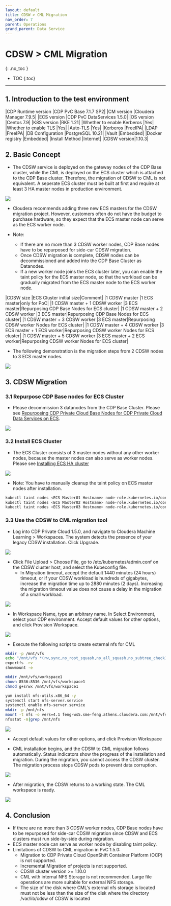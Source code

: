 ```yaml
---
layout: default
title: CDSW > CML Migration
nav_order: 7
parent: Operations
grand_parent: Data Service
---
```


# CDSW > CML Migration
{: .no_toc }

- TOC
{:toc}

---

## 1. Introduction to the test environment

|CDP Runtime version |CDP PvC Base 7.1.7 SP2|
|CM version |Cloudera Manager 7.9.5|
|ECS version |CDP PvC DataServices 1.5.0|
|OS version |Centos 7.9|
|K8S version |RKE 1.21|
|Whether to enable Kerberos |Yes|
|Whether to enable TLS |Yes|
|Auto-TLS |Yes|
|Kerberos |FreeIPA|
|LDAP |FreeIPA|
|DB Configuration |PostgreSQL 10.21|
|Vault |Embedded|
|Docker registry |Embedded|
|Install Method |Internet|
|CDSW version|1.10.3|

## 2. Basic Concept

- The CDSW service is deployed on the gateway nodes of the CDP Base cluster, while the CML is deployed on the ECS cluster which is attached to the CDP Base cluster. Therefore, the migration of CDSW to CML is not equivalent. A seperate ECS cluster must be built at first and require at least 3 HA master nodes in production environment.

![](../../assets/images/ds/cdswmig10.png)

- Cloudera recommends adding three new ECS masters for the CDSW migration project. However, customers often do not have the budget to purchase hardware, so they expect that the ECS master node can serve as the ECS worker node.

- Note: 
    - If there are no more than 3 CDSW worker nodes, CDP Base nodes have to be repurposed for side-car CDSW migration. 
    - Once CDSW migration is complete, CDSW nodes can be decommissioned and added into the CDP Base Cluster as Datanodes.
    - If a new worker node joins the ECS cluster later, you can enable the taint policy for the ECS master node, so that the workload can be gradually migrated from the ECS master node to the ECS worker node.
    
|CDSW size |ECS Cluster initial size|Comment|
|1 CDSW master |1 ECS master|only for PoC|
|1 CDSW master + 1 CDSW worker |3 ECS master|Repurposing CDP Base Nodes for ECS cluster|
|1 CDSW master + 2 CDSW worker |3 ECS master|Repurposing CDP Base Nodes for ECS cluster|
|1 CDSW master + 3 CDSW worker |3 ECS master|Repurposing CDSW worker Nodes for ECS cluster|
|1 CDSW master + 4 CDSW worker |3 ECS master + 1 ECS worker|Repurposing CDSW worker Nodes for ECS cluster|
|1 CDSW master + 5 CDSW worker |3 ECS master + 2 ECS worker|Repurposing CDSW worker Nodes for ECS cluster|

- The following demonstration is the migration steps from 2 CDSW nodes to 3 ECS master nodes.

![](../../assets/images/ds/cdswmig01.png)

## 3. CDSW Migration

### 3.1 Repurpose CDP Base nodes for ECS Cluster

- Please decommission 3 datanodes from the CDP Base Cluster. Please see [Repurposing CDP Private Cloud Base Nodes for CDP Private Cloud Data Services on ECS](https://docs.cloudera.com/cdp-private-cloud-data-services/1.5.0/repurposing-nodes/topics/cdppvc-data-services-repurposing-nodes.html).

![](../../assets/images/ds/cdswmig09.png)

### 3.2 Install ECS Cluster

- The ECS Cluster consists of 3 master nodes without any other worker nodes, because the master nodes can also serve as worker nodes. Please see [Installing ECS HA cluster](https://fxu1024.github.io/docs/ds/freshinstall/)

![](../../assets/images/ds/cdswmig08.png)

- Note: You have to manually cleanup the taint policy on ECS master nodes after installation.
```bash
kubectl taint nodes <ECS Master01 Hostname> node-role.kubernetes.io/control-plane=true:NoSchedule-
kubectl taint nodes <ECS Master02 Hostname> node-role.kubernetes.io/control-plane=true:NoSchedule-
kubectl taint nodes <ECS Master03 Hostname> node-role.kubernetes.io/control-plane=true:NoSchedule-
```


### 3.3 Use the CDSW to CML migration tool

- Log into CDP Private Cloud 1.5.0, and navigate to Cloudera Machine Learning > Workspaces. The system detects the presence of your legacy CDSW installation. Click Upgrade.

![](../../assets/images/ds/cdswmig02.png)

- Click File Upload > Choose File, go to /etc/kubernetes/admin.conf on the CDSW cluster host, and select the Kubeconfig file.
    - In Migration timeout, accept the default 1440 minutes (24 hours) timeout, or if your CDSW workload is hundreds of gigabytes, increase the migration time up to 2880 minutes (2 days). Increasing the migration timeout value does not cause a delay in the migration of a small workload.

![](../../assets/images/ds/cdswmig03.png)

- In Workspace Name, type an arbitrary name. In Select Environment, select your CDP environment. Accept default values for other options, and click Provision Workspace.

![](../../assets/images/ds/cdswmig04.png)

- Execute the following script to create external nfs for CML

```bash
mkdir -p /mnt/vfs
echo "/mnt/vfs *(rw,sync,no_root_squash,no_all_squash,no_subtree_check)" > /etc/exports
exportfs -rv
showmount -e

mkdir /mnt/vfs/workspace1
chown 8536:8536 /mnt/vfs/workspace1
chmod g+srwx /mnt/vfs/workspace1

yum install nfs-utils.x86_64 -y
systemctl start nfs-server.service
systemctl enable nfs-server.service
mkdir -p /mnt/nfs
mount -t nfs -o vers=4.1 feng-ws5.sme-feng.athens.cloudera.com:/mnt/vfs/workspace1 /mnt/nfs
nfsstat -m|grep /mnt/nfs
```

![](../../assets/images/ds/cdswmig05.png)

- Accept default values for other options, and click Provision Workspace

- CML installation begins, and the CDSW to CML migration follows automatically. Status indicators show the progress of the installation and migration. During the migration, you cannot access the CDSW cluster. The migration process stops CDSW pods to prevent data corruption. 

![](../../assets/images/ds/cdswmig06.png)

- After migration, the CDSW returns to a working state. The CML workspace is ready.

![](../../assets/images/ds/cdswmig07.png)


## 4. Conclusion

- If there are no more than 3 CDSW worker nodes, CDP Base nodes have to be repurposed for side-car CDSW migration since CDSW and ECS clusters must run side-by-side during migration.
- ECS master node can serve as worker node by disabling taint policy.
- Limitations of CDSW to CML migration in PvC 1.5.0:
	- Migration to CDP Private Cloud OpenShift Container Platform (OCP) is not supported.
	- Incremental Migration of projects is not supported.
	- CDSW cluster version >= 1.10.0
	- CML with internal NFS Storage is not recommended. Large file operations are more suitable for external NFS storage.
	- The size of the disk where CML's external nfs storage is located must not be less than the size of the disk where the directory /var/lib/cdsw of CDSW is located
